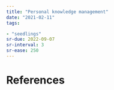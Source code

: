 ```yaml
---
title: "Personal knowledge management"
date: "2021-02-11"
tags:

- "seedlings"
sr-due: 2022-09-07
sr-interval: 3
sr-ease: 250
---
```




# References

